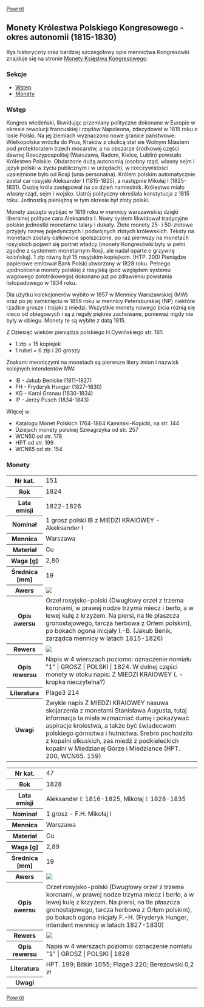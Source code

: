 [Powrót](../)


## Monety Królestwa Polskiego Kongresowego - okres autonomii (1815-1830)

Rys historyczny oraz bardziej szczegółowy opis mennictwa Kongresówki znajduje się na stronie [Monety Księstwa Kongresowego](https://pl.wikipedia.org/wiki/Monety_Kr%C3%B3lestwa_Kongresowego).

### Sekcje
- [Wstęp](#m1)
- [Monety](#m2)


<a id='m1'></a>
### Wstęp
Kongres wiedeński, likwidując przemiany polityczne dokonane w Europie w okresie rewolucji francuskiej i rządów Napoleona, zdecydował w 1815 roku o losie Polski. Na jej ziemiach wyznaczono nowe granice państwowe: Wielkopolska wróciła do Prus, Kraków z okolicą stał sie Wolnym Miastem pod protektoratem trzech mocarstw, a na obszarze środkowej części dawnej Rzeczypospolitej (Warszawa, Radom, Kielce, Lublin) powstało Królestwo Polskie. Obdarzone dużą autonomią (osobny rząd, własny sejm i język polski w życiu publicznym i w urzędach), w rzeczywistości uzależnione było od Rosji (unia personalna). Królem polskim automatycznie został car rosyjski Aleksander I (1815-1825), a następnie Mikołaj I (1825-1831). Osobę króla zastępował na co dzień namiestnik. Królestwo miało własny rząd, sejm i wojsko. Ustrój polityczny określała konstytucja z 1815 roku. Jednostką pieniężną w tym okresie był złoty polski.

Monety zaczęto wybijać w 1816 roku w mennicy warszawskiej dzięki liberalnej polityce cara Aleksandra I. Nowy system likwidował tradycyjne polskie jednostki monetarne talary i dukaty. Złote monety 25- i 50-złotowe przyjęły nazwę pojedynczych i podwójnych złotych królewskich. Teksty na monetach zostały całkowicie spolszczone, po raz pierwszy na monetach rosyjskich pojawił się portret władcy (monety Kongresówki były w pełni zgodne z systemem monetarnym Rosji, ale nadal oparte o grzywnę kolońską). 1 złp równy był 15 rosyjskim kopiejkom. (HTP. 200) Pieniądze papierowe emitował Bank Polski utworzony w 1828 roku. Pełnego ujodnolicenia monety polskiej z rosyjską (pod względem systemu wagowego zołotnikowego) dokonano już po zdławieniu powstania listopadowego w 1834 roku.

Dla użytku kolekcjonerów wybito w 1857 w Mennicy Warszawskiej (MW) oraz po jej zamknięciu w 1859 roku w mennicy Petersburskiej (NP) niektóre rzadkie grosze i trojaki z miedzi. Wszystkie monety nowego bicia różnią się nieco od obiegowych i są z reguły pięknie zachowane, ponieważ nigdy nie były w obiegu. Monety te są wybite z datą 1815.

Z Dziesięć wieków pieniądza polskiego H.Cywińskiego str. 161:
- 1 złp = 15 kopiejek
- 1 rubel = 6 złp i 20 groszy

Znakami menniczymi na monetach są pierwsze litery imion i nazwisk kolejnych intendentów MW:
- IB - Jakub Benicke (1811-1827)
- FH - Fryderyk Hunger (1827-1830)
- KG - Karol Gronau (1830-1834)
- IP - Jerzy Pusch (1834-1843)

Więcej w:
- Katalogu Monet Polskich 1764-1864 Kamiński-Kopicki, na str. 144
- Dziejach monety polskiej Szwagrzyka od str. 257
- WCN50 od str. 178 
- HPT od str. 199
- WCN65 od str. 154


<a id='m2'></a>
### Monety

<table class="center">
  <tr>
    <th>Nr kat.</th>
    <td>151</td>
  </tr>
  <tr>
    <th>Rok</th>
    <td>1824</td>
  </tr>
  <tr>
    <th>Lata emisji</th>
    <td>1822-1826</td>
  </tr>
  <tr>
    <th>Nominał</th>
    <td>1 grosz polski IB z MIEDZI KRAIOWEY - Akeksander I</td>
  </tr>
  <tr>
    <th>Mennica</th>
    <td>Warszawa</td>
  </tr>
  <tr>
    <th>Materiał</th>
    <td>Cu</td>
  </tr>
  <tr>
    <th>Waga [g]</th>
    <td>2,80</td>
  </tr>
  <tr>
    <th>Średnica [mm]</th>
    <td>19</td>
  </tr>
  <tr>
    <th>Awers</th>
    <td><img src="images/0151 - 1824 - 1 grosz polski - Alexander I - awers.jpg"/></td>
  </tr>
  <tr>
    <th>Opis awersu</th>
    <td>Orzeł rosyjsko-polski (Dwugłowy orzeł z trzema koronami, w prawej nodze trzyma miecz i berło, a w lewej kulę z krzyżem. Na piersi, na tle płaszcza gronostajowego, tarcza herbowa z Orłem polskim), po bokach ogona inicjały I.-B. (Jakub Benik, zarządca mennicy w latach 1815-1826)</td>
  </tr>
  <tr>
    <th>Rewers</th>
    <td><img src="images/0151 - 1824 - 1 grosz polski - Alexander I - rewers.jpg"/></td>
  </tr>
  <tr>
    <th>Opis rewersu</th>
    <td>Napis w 4 wierszach poziomo: oznaczenie nomiału "1" | GROSZ | POLSKI | 1824. W dolnej części monety w otoku napis: Z MIEDZI KRAIOWEY (. - kropka nieczytelna?)</td>
  </tr>
  <tr>
    <th>Literatura</th>
    <td>Plage3 214</td>
  </tr>
  <tr>
    <th>Uwagi</th>
    <td>Zwykle napis Z MIEDZI KRAIOWEY nasuwa skojarzenia z monetami Stanisława Augusta, tutaj informacja ta miała wzmacniać dumę i pokazywać aspiracje krolestwa, a także być świadecwem polskiego górnictwa i hutnictwa. Srebro pochodziło z kopalni olkuskich, zaś miedź z podkieleckich kopalni w Miedzianej Górze i Miedziance (HPT. 200, WCN65. 159)</td>
  </tr>
</table>

<table class="center">
  <tr>
    <th>Nr kat.</th>
    <td>47</td>
  </tr>
  <tr>
    <th>Rok</th>
    <td>1828</td>
  </tr>
  <tr>
    <th>Lata emisji</th>
    <td>Aleksander I: 1816-1825, Mikołaj I: 1828-1835</td>
  </tr>
  <tr>
    <th>Nominał</th>
    <td>1 grosz - F.H. Mikołaj I</td>
  </tr>
  <tr>
    <th>Mennica</th>
    <td>Warszawa</td>
  </tr>
  <tr>
    <th>Materiał</th>
    <td>Cu</td>
  </tr>
  <tr>
    <th>Waga [g]</th>
    <td>2,89</td>
  </tr>
  <tr>
    <th>Średnica [mm]</th>
    <td>19</td>
  </tr>
  <tr>
    <th>Awers</th>
    <td><img src="images/0047 - 1828 - 1 grosz polski - Krolestwo Polskie - awers.jpg"/></td>
  </tr>
  <tr>
    <th>Opis awersu</th>
    <td>Orzeł rosyjsko-polski (Dwugłowy orzeł z trzema koronami, w prawej nodze trzyma miecz i berło, a w lewej kulę z krzyżem. Na piersi, na tle płaszcza gronostajowego, tarcza herbowa z Orłem polskim), po bokach ogona inicjały F.-H. (Fryderyk Hunger, intendent mennicy w latach 1827-1830)</td>
  </tr>
  <tr>
    <th>Rewers</th>
    <td><img src="images/0047 - 1828 - 1 grosz polski - Krolestwo Polskie - rewers.jpg"/></td>
  </tr>
  <tr>
    <th>Opis rewersu</th>
    <td>Napis w 4 wierszach poziomo: oznaczenie nomiału "1" | GROSZ | POLSKI | 1828</td>
  </tr>
  <tr>
    <th>Literatura</th>
    <td>HPT. 199; Bitkin 1055; Plage3 220; Berezowski 0,2 zł</td>
  </tr>
  <tr>
    <th>Uwagi</th>
    <td></td>
  </tr>
</table>


[Powrót](../)
